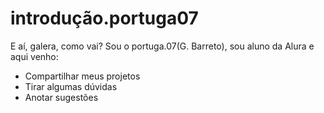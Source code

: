 # introdução.portuga07
E aí, galera, como vai? Sou o portuga.07(G. Barreto), sou aluno da Alura
e aqui venho:
- Compartilhar meus projetos
- Tirar algumas dúvidas
- Anotar sugestões

